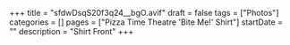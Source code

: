 +++
title = "sfdwDsqS20f3q24__bgO.avif"
draft = false
tags = ["Photos"]
categories = []
pages = ["Pizza Time Theatre 'Bite Me!' Shirt"]
startDate = ""
description = "Shirt Front"
+++
